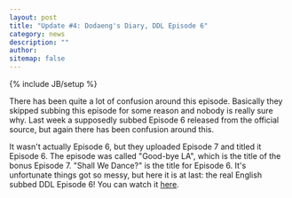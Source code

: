 ```yaml
---
layout: post
title: "Update #4: Dodaeng's Diary, DDL Episode 6"
category: news
description: ""
author:
sitemap: false
---
```

{% include JB/setup %}

<p>There has been quite a lot of confusion around this episode. Basically they skipped subbing this episode for some reason and nobody is really sure why. Last week a supposedly subbed Episode 6 released from the official source, but again there has been confusion around this.</p>

<p>It wasn't actually Episode 6, but they uploaded Episode 7 and titled it Episode 6. The episode was called "Good-bye LA", which is the title of the bonus Episode 7. "Shall We Dance?" is the title for Episode 6. It's unfortunate things got so messy, but here it is at last: the real English subbed DDL Episode 6! You can watch it <a href="/ioi/ddl6">here</a>.</p>


